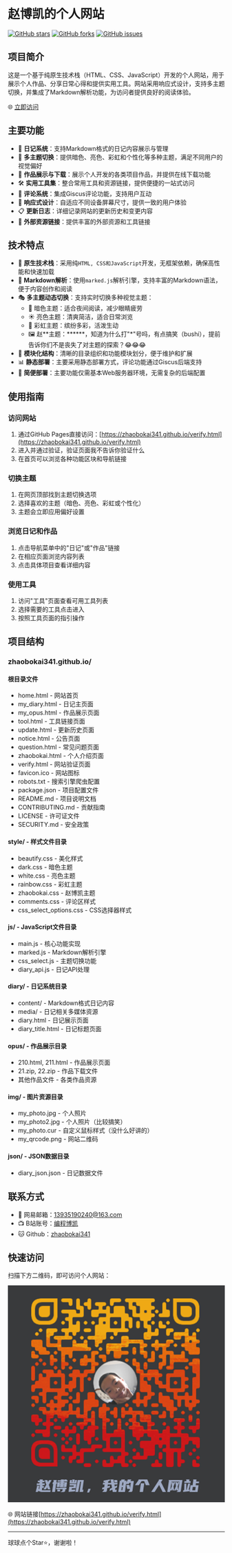 # 赵博凯的个人网站

[![GitHub stars](https://img.shields.io/github/stars/zhaobokai341/zhaobokai341.github.io)](https://github.com/zhaobokai341/zhaobokai341.github.io/stargazers)
[![GitHub forks](https://img.shields.io/github/forks/zhaobokai341/zhaobokai341.github.io)](https://github.com/zhaobokai341/zhaobokai341.github.io/network)
[![GitHub issues](https://img.shields.io/github/issues/zhaobokai341/zhaobokai341.github.io)](https://github.com/zhaobokai341/zhaobokai341.github.io/issues)

## 项目简介

这是一个基于纯原生技术栈（HTML、CSS、JavaScript）开发的个人网站，用于展示个人作品、分享日常心得和提供实用工具。网站采用响应式设计，支持多主题切换，并集成了Markdown解析功能，为访问者提供良好的阅读体验。

🌐 [立即访问](https://zhaobokai341.github.io/verify.html)

## 主要功能

- 📝 **日记系统**：支持Markdown格式的日记内容展示与管理
- 🎨 **多主题切换**：提供暗色、亮色、彩虹和个性化等多种主题，满足不同用户的视觉偏好
- 🎯 **作品展示与下载**：展示个人开发的各类项目作品，并提供在线下载功能
- 🛠️ **实用工具集**：整合常用工具和资源链接，提供便捷的一站式访问
- 💬 **评论系统**：集成Giscus评论功能，支持用户互动
- 📱 **响应式设计**：自适应不同设备屏幕尺寸，提供一致的用户体验
- 📋 **更新日志**：详细记录网站的更新历史和变更内容
- 🔗 **外部资源链接**：提供丰富的外部资源和工具链接

## 技术特点

- 🔧 **原生技术栈**：采用纯`HTML, CSS和JavaScript`开发，无框架依赖，确保高性能和快速加载
- 📖 **Markdown解析**：使用`marked.js`解析引擎，支持丰富的Markdown语法，便于内容创作和阅读
- 🎭 **多主题动态切换**：支持实时切换多种视觉主题：
  - 🌙 暗色主题：适合夜间阅读，减少眼睛疲劳
  - ☀️ 亮色主题：清爽简洁，适合日常浏览
  - 🌈 彩虹主题：缤纷多彩，活泼生动
  - 🖼️ 赵\*\*主题：\*\*\*\*\*\*，知道为什么打"*"号吗，有点搞笑（bushi），提前告诉你们不是丧失了对主题的探索？😂😂😂
- 📂 **模块化结构**：清晰的目录组织和功能模块划分，便于维护和扩展
- 📊 **静态部署**：主要采用静态部署方式，评论功能通过Giscus后端支持
- 🚀 **简便部署**：主要功能仅需基本Web服务器环境，无需复杂的后端配置

## 使用指南

### 访问网站

1. 通过GitHub Pages直接访问：[https://zhaobokai341.github.io/verify.html](https://zhaobokai341.github.io/verify.html)
2. 进入并通过验证，验证页面我不告诉你验证什么
3. 在首页可以浏览各种功能区块和导航链接

### 切换主题

1. 在网页顶部找到主题切换选项
2. 选择喜欢的主题（暗色、亮色、彩虹或个性化）
3. 主题会立即应用偏好设置

### 浏览日记和作品

1. 点击导航菜单中的"日记"或"作品"链接
2. 在相应页面浏览内容列表
3. 点击具体项目查看详细内容

### 使用工具

1. 访问"工具"页面查看可用工具列表
2. 选择需要的工具点击进入
3. 按照工具页面的指引操作

## 项目结构

### zhaobokai341.github.io/
#### 根目录文件
- home.html - 网站首页
- my_diary.html - 日记主页面
- my_opus.html - 作品展示页面
- tool.html - 工具链接页面
- update.html - 更新历史页面
- notice.html - 公告页面
- question.html - 常见问题页面
- zhaobokai.html - 个人介绍页面
- verify.html - 网站验证页面
- favicon.ico - 网站图标
- robots.txt - 搜索引擎爬虫配置
- package.json - 项目配置文件
- README.md - 项目说明文档
- CONTRIBUTING.md - 贡献指南
- LICENSE - 许可证文件
- SECURITY.md - 安全政策

#### style/ - 样式文件目录
- beautify.css - 美化样式
- dark.css - 暗色主题
- white.css - 亮色主题
- rainbow.css - 彩虹主题
- zhaobokai.css - 赵博凯主题
- comments.css - 评论区样式
- css_select_options.css - CSS选择器样式

#### js/ - JavaScript文件目录
- main.js - 核心功能实现
- marked.js - Markdown解析引擎
- css_select.js - 主题切换功能
- diary_api.js - 日记API处理

#### diary/ - 日记系统目录
- content/ - Markdown格式日记内容
- media/ - 日记相关多媒体资源
- diary.html - 日记展示页面
- diary_title.html - 日记标题页面

#### opus/ - 作品展示目录
- 210.html, 211.html - 作品展示页面
- 21.zip, 22.zip - 作品下载文件
- 其他作品文件 - 各类作品资源

#### img/ - 图片资源目录
- my_photo.jpg - 个人照片
- my_photo2.jpg - 个人照片（比较搞笑）
- my_photo.cur - 自定义鼠标样式（没什么好讲的）
- my_qrcode.png - 网站二维码

#### json/ - JSON数据目录
- diary_json.json - 日记数据文件

## 联系方式

- 📧 网易邮箱：13935190240@163.com
- 📺 B站账号：[编程博凯](https://space.bilibili.com/1458747461)
- 🐱 Github：[zhaobokai341](https://github.com/zhaobokai341)

## 快速访问

扫描下方二维码，即可访问个人网站：

![个人网站二维码](img/my_qrcode.png)

🌐 网站链接[https://zhaobokai341.github.io/verify.html](https://zhaobokai341.github.io/verify.html)

---
球球点个Star⭐，谢谢啦！
